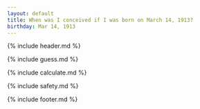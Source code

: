 ```yaml
---
layout: default
title: When was I conceived if I was born on March 14, 1913?
birthday: Mar 14, 1913
---
```


{% include header.md %}

{% include guess.md %}

{% include calculate.md %}

{% include safety.md %}

{% include footer.md %}




